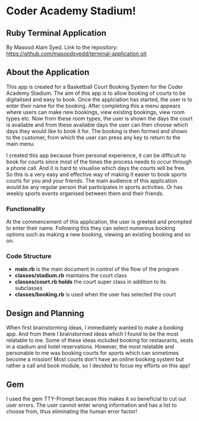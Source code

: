 # Coder Academy Stadium!
## Ruby Terminal Application

By Masood Alam Syed. 
Link to the repository: https://github.com/masoodsyedd/terminal-application.git 


## About the Application

This app is created for a Basketball Court Booking System for the Coder Academy Stadium. The aim of this app is to allow booking of courts to be digitalised and easy to book. Once the applciation has started, the user is to enter their name for the booking. After completing this a menu appears where users can make new bookings, view existing bookings, view room types etc. Now from these room types, the user is shown the days the court is available and from these available days the user can then choose which days they would like to book it for. The booking is then formed and shown to the customer, from which the user can press any key to return to the main menu.

I created this app because from personal experience, it can be difficult to book for courts since most of the times the process needs to occur through a phone call. And it is hard to visualise which days the courts will be free. So this is a very easy and effective way of making it easier to book sports courts for you and your friends. The main audience of this application would be any regular person that participates in sports activities. Or has weekly sports events organised between them and their friends.

### Functionality 

At the commencement of this application, the user is greeted and prompted to enter their name. Following this they can select numerous booking options such as making a new booking, viewing an existing booking and so on.  

### Code Structure

 - **main.rb** is the main document in control of the flow of the program
 - **classes/stadium.rb** maintains the court class
 - **classes/court.rb holds** the court super class in addition to its subclasses
 - **classes/booking.rb** is used when the user has selected the court 

## Design and Planning 

When first brainstorming ideas, I immediately wanted to make a booking app. And from there I brainstormed ideas which I found to be the most relatable to me. Some of these ideas included booking for restaurants, seats in a stadium and hotel reservations. However, the most relatable and personable to me was booking courts for sports which can sometimes become a mission! Most courts don't have an online booking system but rather a call and book module, so I decided to focus my efforts on this app!

## Gem

I used the gem TTY-Prompt because this makes it so beneficial to cut out user errors. The user cannot enter wrong information and has a list to choose from, thus eliminating the human error factor! 
